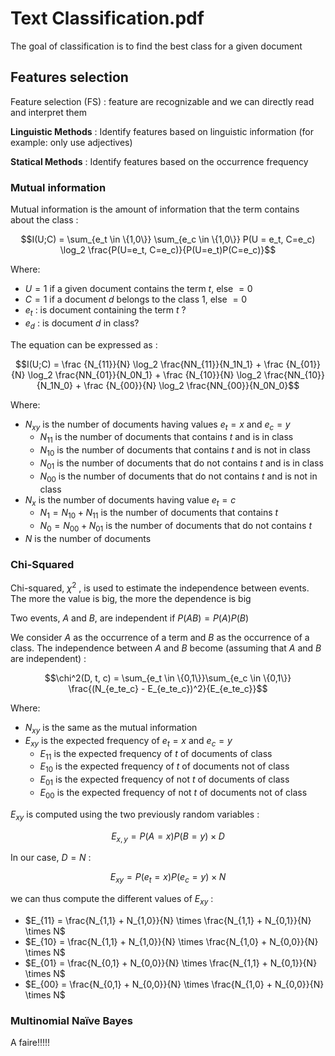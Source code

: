# Text Classification.pdf

The goal of classification is to find the best class for a given document

## Features selection

Feature selection (FS) : feature are recognizable and we can directly read and interpret them

**Linguistic Methods** : Identify features based on linguistic information (for example: only use adjectives)

**Statical Methods** : Identify features based on the occurrence frequency

### Mutual information

Mutual information is the amount of information that the term contains about the class :

$$I(U;C) = \sum_{e_t \in \{1,0\}} \sum_{e_c \in \{1,0\}} P(U = e_t, C=e_c) \log_2 \frac{P(U=e_t, C=e_c)}{P(U=e_t)P(C=e_c)}$$

Where:
- $U = 1$ if a given document contains the term $t$, else $=0$
- $C = 1$ if a document $d$ belongs to the class $1$, else $=0$
- $e_t$ : is document containing the term $t$ ?
- $e_d$ : is document $d$ in class?

The equation can be expressed as :

$$I(U;C) = \frac {N_{11}}{N} \log_2 \frac{NN_{11}}{N_1N_1} + \frac {N_{01}}{N} \log_2 \frac{NN_{01}}{N_0N_1} + \frac {N_{10}}{N} \log_2 \frac{NN_{10}}{N_1N_0} + \frac {N_{00}}{N} \log_2 \frac{NN_{00}}{N_0N_0}$$

Where:
- $N_{xy}$ is the number of documents having values $e_t=x$ and $e_c=y$
	- $N_{11}$ is the number of documents that contains $t$ and is in class
	- $N_{10}$ is the number of documents that contains $t$ and is not in class
	- $N_{01}$ is the number of documents that do not contains $t$ and is in class
	- $N_{00}$ is the number of documents that do not contains $t$ and is not in class
- $N_x$ is the number of documents having value $e_t = c$
	- $N_1 = N_{10} + N_{11}$ is the number of documents that contains $t$
	- $N_0 = N_{00} + N_{01}$ is the number of documents that do not contains $t$
- $N$ is the number of documents

### Chi-Squared

Chi-squared, $\chi^2$ , is used to estimate the independence between events. The more the value is big, the more the dependence is big

Two events, $A$ and $B$, are independent if $P(AB) = P(A)P(B)$

We consider $A$ as the occurrence of a term and $B$ as the occurrence of a class. The independence between $A$ and $B$ become (assuming that $A$ and $B$ are independent) :

$$\chi^2(D, t, c) = \sum_{e_t \in \{0,1\}}\sum_{e_c \in \{0,1\}} \frac{(N_{e_te_c} - E_{e_te_c})^2}{E_{e_te_c}}$$

Where:
- $N_{xy}$ is the same as the mutual information
- $E_{xy}$ is the expected frequency of $e_t = x$ and $e_c = y$
	- $E_{11}$ is the expected frequency of $t$ of documents of class
	- $E_{10}$ is the expected frequency of $t$ of documents not of class
	- $E_{01}$ is the expected frequency of not $t$ of documents of class
	- $E_{00}$ is the expected frequency of not $t$ of documents not of class

$E_{xy}$ is computed using the two previously random variables :

$$E_{x,y} = P(A = x)P(B = y)\times D$$

In our case, $D = N$ :

$$E_{xy} = P(e_t = x)P(e_c = y) \times N$$

we can thus compute the different values of $E_{xy}$ :
- $E_{11} = \frac{N_{1,1} + N_{1,0}}{N} \times \frac{N_{1,1} + N_{0,1}}{N} \times N$ 
- $E_{10} = \frac{N_{1,1} + N_{1,0}}{N} \times \frac{N_{1,0} + N_{0,0}}{N} \times N$
- $E_{01} = \frac{N_{0,1} + N_{0,0}}{N} \times \frac{N_{1,1} + N_{0,1}}{N} \times N$
- $E_{00} = \frac{N_{0,1} + N_{0,0}}{N} \times \frac{N_{1,0} + N_{0,0}}{N} \times N$

### Multinomial Naïve Bayes

A faire!!!!!